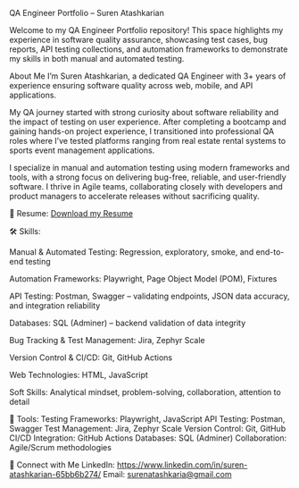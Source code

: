 QA Engineer Portfolio – Suren Atashkarian

Welcome to my QA Engineer Portfolio repository!
This space highlights my experience in software quality assurance, showcasing test cases, bug reports, API testing collections, and automation frameworks to demonstrate my skills in both manual and automated testing.

About Me
I’m Suren Atashkarian, a dedicated QA Engineer with 3+ years of experience ensuring software quality across web, mobile, and API applications.

My QA journey started with strong curiosity about software reliability and the impact of testing on user experience. After completing a bootcamp and gaining hands-on project experience, I transitioned into professional QA roles where I’ve tested platforms ranging from real estate rental systems to sports event management applications.

I specialize in manual and automation testing using modern frameworks and tools, with a strong focus on delivering bug-free, reliable, and user-friendly software. I thrive in Agile teams, collaborating closely with developers and product managers to accelerate releases without sacrificing quality.

📄 Resume:
 [Download my Resume](./Suren_Atashkarian_QA_Engineer.pdf)

🛠 Skills:

Manual & Automated Testing: Regression, exploratory, smoke, and end-to-end testing

Automation Frameworks: Playwright, Page Object Model (POM), Fixtures

API Testing: Postman, Swagger – validating endpoints, JSON data accuracy, and integration reliability

Databases: SQL (Adminer) – backend validation of data integrity

Bug Tracking & Test Management: Jira, Zephyr Scale

Version Control & CI/CD: Git, GitHub Actions

Web Technologies: HTML, JavaScript

Soft Skills: Analytical mindset, problem-solving, collaboration, attention to detail


🧰 Tools:
Testing Frameworks: Playwright, JavaScript
API Testing: Postman, Swagger
Test Management: Jira, Zephyr Scale
Version Control: Git, GitHub
CI/CD Integration: GitHub Actions
Databases: SQL (Adminer)
Collaboration: Agile/Scrum methodologies

🤝 Connect with Me
LinkedIn: https://www.linkedin.com/in/suren-atashkarian-65bb6b274/
Email: surenatashkaria@gmail.com

